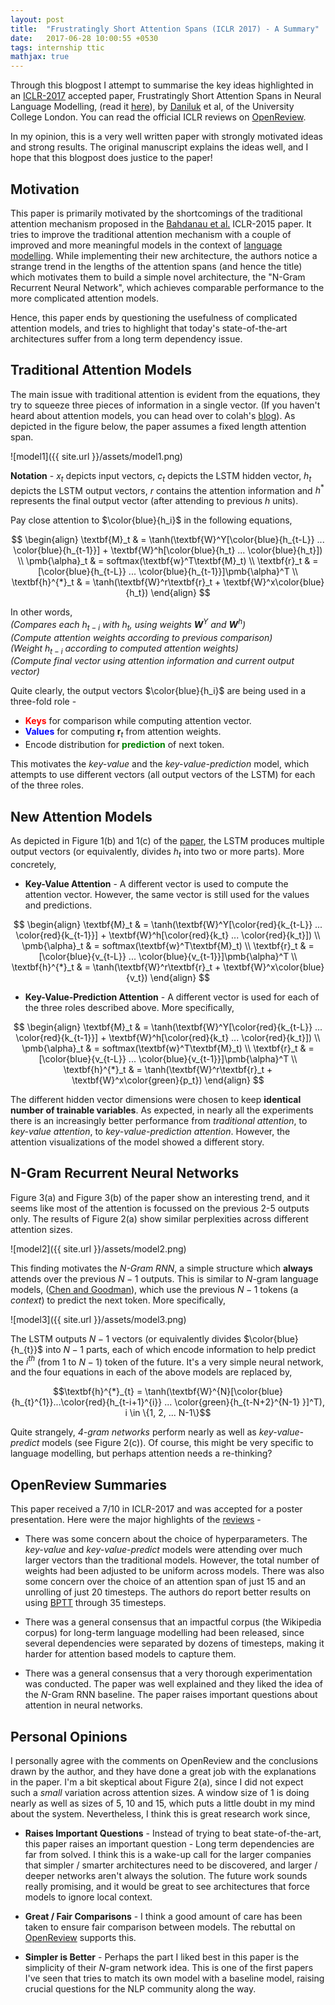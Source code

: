 ```yaml
---
layout: post
title:  "Frustratingly Short Attention Spans (ICLR 2017) - A Summary"
date:   2017-06-28 10:00:55 +0530
tags: internship ttic
mathjax: true
---
```


Through this blogpost I attempt to summarise the key ideas highlighted in an [ICLR-2017](http://www.iclr.cc/doku.php?id=ICLR2017:main&redirect=1) accepted paper, Frustratingly Short Attention Spans in Neural Language Modelling, (read it [here](https://arxiv.org/abs/1702.04521)), by [Daniluk](https://www.linkedin.com/in/michaldaniluk91/?ppe=1) et al, of the University College London. You can read the official ICLR reviews on [OpenReview](https://openreview.net/forum?id=ByIAPUcee).

In my opinion, this is a very well written paper with strongly motivated ideas and strong results. The original manuscript explains the ideas well, and I hope that this blogpost does justice to the paper!

## Motivation

This paper is primarily motivated by the shortcomings of the traditional attention mechanism proposed in the [Bahdanau et al.](https://arxiv.org/pdf/1409.0473.pdf) ICLR-2015 paper. It tries to improve the traditional attention mechanism with a couple of improved and more meaningful models in the context of [language modelling](https://en.wikipedia.org/wiki/Language_model).
While implementing their new architecture, the authors notice a strange trend in the lengths of the attention spans (and hence the title) which motivates them to build a simple novel architecture, the "N-Gram Recurrent Neural Network", which achieves comparable performance to the more complicated attention models.

Hence, this paper ends by questioning the usefulness of complicated attention models, and tries to highlight that today's state-of-the-art architectures suffer from a long term dependency issue.

## Traditional Attention Models

The main issue with traditional attention is evident from the equations, they try to squeeze three pieces of information in a single vector. (If you haven't heard about attention models, you can head over to colah's [blog](http://distill.pub/2016/augmented-rnns/)). As depicted in the figure below, the paper assumes a fixed length attention span.

![model1]({{ site.url }}/assets/model1.png)

**Notation** - $x_t$ depicts input vectors, $c_t$ depicts the LSTM hidden vector, $h_t$ depicts the LSTM output vectors, $r$ contains the attention information and $h^*$ represents the final output vector (after attending to previous $h$ units).

Pay close attention to $\color{blue}{h_i}$ in the following equations,

$$ \begin{align} \textbf{M}_t & = \tanh(\textbf{W}^Y[\color{blue}{h_{t-L}} ... \color{blue}{h_{t-1}}] + \textbf{W}^h[\color{blue}{h_t} ... \color{blue}{h_t}]) \\ \pmb{\alpha}_t & = softmax(\textbf{w}^T\textbf{M}_t) \\ \textbf{r}_t & = [\color{blue}{h_{t-L}} ... \color{blue}{h_{t-1}}]\pmb{\alpha}^T \\ \textbf{h}^{*}_t & = \tanh(\textbf{W}^r\textbf{r}_t + \textbf{W}^x\color{blue}{h_t}) \end{align} $$

In other words,  
*(Compares each $h_{t-i}$ with $h_t$, using weights $\textbf{W}^{Y}$ and $\textbf{W}^h$)*  
*(Compute attention weights according to previous comparison)*  
*(Weight $h_{t-i}$ according to computed attention weights)*  
*(Compute final vector using attention information and current output vector)*

Quite clearly, the output vectors $\color{blue}{h_i}$ are being used in a three-fold role -  
* <span style="color:red">**Keys**</span> for comparison while computing attention vector.  
* <span style="color:blue">**Values**</span> for computing $\textbf{r}_t$ from attention weights.  
* Encode distribution for <span style="color:green">**prediction**</span> of next token.

This motivates the *key-value* and the *key-value-prediction* model, which attempts to use different vectors (all output vectors of the LSTM) for each of the three roles.

## New Attention Models

As depicted in Figure 1(b) and 1(c) of the [paper](https://arxiv.org/abs/1702.04521), the LSTM produces multiple output vectors (or equivalently, divides $h_t$ into two or more parts). More concretely,

* **Key-Value Attention** - A different vector is used to compute the attention vector. However, the same vector is still used for the values and predictions.

$$ \begin{align} \textbf{M}_t & = \tanh(\textbf{W}^Y[\color{red}{k_{t-L}} ... \color{red}{k_{t-1}}] + \textbf{W}^h[\color{red}{k_t} ... \color{red}{k_t}]) \\ \pmb{\alpha}_t & = softmax(\textbf{w}^T\textbf{M}_t) \\ \textbf{r}_t & = [\color{blue}{v_{t-L}} ... \color{blue}{v_{t-1}}]\pmb{\alpha}^T \\ \textbf{h}^{*}_t & = \tanh(\textbf{W}^r\textbf{r}_t + \textbf{W}^x\color{blue}{v_t}) \end{align} $$

* **Key-Value-Prediction Attention** - A different vector is used for each of the three roles described above. More specifically,

$$ \begin{align} \textbf{M}_t & = \tanh(\textbf{W}^Y[\color{red}{k_{t-L}} ... \color{red}{k_{t-1}}] + \textbf{W}^h[\color{red}{k_t} ... \color{red}{k_t}]) \\ \pmb{\alpha}_t & = softmax(\textbf{w}^T\textbf{M}_t) \\ \textbf{r}_t & = [\color{blue}{v_{t-L}} ... \color{blue}{v_{t-1}}]\pmb{\alpha}^T \\ \textbf{h}^{*}_t & = \tanh(\textbf{W}^r\textbf{r}_t + \textbf{W}^x\color{green}{p_t}) \end{align} $$

The different hidden vector dimensions were chosen to keep **identical number of trainable variables**.  As expected, in nearly all the experiments there is an increasingly better performance from *traditional attention*, to *key-value attention*, to *key-value-prediction attention*. However, the attention visualizations of the model showed a different story.

## N-Gram Recurrent Neural Networks

Figure 3(a) and Figure 3(b) of the paper show an interesting trend, and it seems like most of the attention is focussed on the previous 2-5 outputs only. The results of Figure 2(a) show similar perplexities across different attention sizes.

![model2]({{ site.url }}/assets/model2.png)

This finding motivates the *$N$-Gram RNN*, a simple structure which **always** attends over the previous $N-1$ outputs. This is similar to $N$-gram language models, ([Chen and Goodman](https://dash.harvard.edu/bitstream/handle/1/25104739/tr-10-98.pdf?sequence=1)), which use the previous $N-1$ tokens (a *context*) to predict the next token. More specifically,

![model3]({{ site.url }}/assets/model3.png)

The LSTM outputs $N-1$ vectors (or equivalently divides $\color{blue}{h_{t}}$ into $N-1$ parts, each of which encode information to help predict the $i^{th}$ (from $1$ to $N-1$) token of the future. It's a very simple neural network, and the four equations in each of the above models are replaced by,

$$\textbf{h}^{*}_{t} = \tanh(\textbf{W}^{N}[\color{blue}{h_{t}^{1}}...\color{red}{h_{t-i+1}^{i}} ... \color{green}{h_{t-N+2}^{N-1} }]^T), i \in \{1, 2, ... N-1\}$$

Quite strangely, *4-gram networks* perform nearly as well as *key-value-predict* models (see Figure 2(c)). Of course, this might be very specific to language modelling, but perhaps attention needs a re-thinking?

## OpenReview Summaries
This paper received a 7/10 in ICLR-2017 and was accepted for a poster presentation. Here were the major highlights of the [reviews](https://openreview.net/forum?id=ByIAPUcee) -

* There was some concern about the choice of hyperparameters. The *key-value* and *key-value-predict* models were attending over much larger vectors than the traditional models. However, the total number of weights had been adjusted to be uniform across models. There was also some concern over the choice of an attention span of just 15 and an unrolling of just 20 timesteps. The authors do report better results on using [BPTT](https://en.wikipedia.org/wiki/Backpropagation_through_time) through 35 timesteps.

* There was a general consensus that an impactful corpus (the Wikipedia corpus) for long-term language modelling had been released, since several dependencies were separated by dozens of timesteps, making it harder for attention based models to capture them.

* There was a general consensus that a very thorough experimentation was conducted. The paper was well explained and they liked the idea of the $N$-Gram RNN baseline. The paper raises important questions about attention in neural networks.

## Personal Opinions
I personally agree with the comments on OpenReview and the conclusions drawn by the author, and they have done a great job with the explanations in the paper. I'm a bit skeptical about Figure 2(a), since I did not expect such a *small* variation across attention sizes. A window size of 1 is doing nearly as well as sizes of 5, 10 and 15, which puts a little doubt in my mind about the system. Nevertheless, I think this is great research work since,

* **Raises Important Questions** - Instead of trying to beat state-of-the-art, this paper raises an important question - Long term dependencies are far from solved. I think this is a wake-up call for the larger companies that simpler / smarter architectures need to be discovered, and larger / deeper networks aren't always the solution. The future work sounds really promising, and it would be great to see architectures that force models to ignore local context.

* **Great / Fair Comparisons** - I think a good amount of care has been taken to ensure fair comparison between models. The rebuttal on [OpenReview](https://openreview.net/forum?id=ByIAPUcee) supports this.

* **Simpler is Better** - Perhaps the part I liked best in this paper is the simplicity of their $N$-gram network idea. This is one of the first papers I've seen that tries to match its own model with a baseline model, raising crucial questions for the NLP community along the way.

